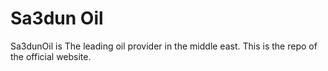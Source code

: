 # Sa3dun Oil
Sa3dunOil is The leading oil provider in the middle east. This is the repo of the official website.